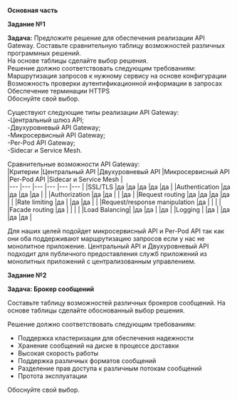 **Основная часть**     
    
    
**Задание №1**    
   
**Задача:** Предложите решение для обеспечения реализации API Gateway. Составьте сравнительную таблицу возможностей различных программных решений.    
На основе таблицы сделайте выбор решения.    
Решение должно соответствовать следующим требованиям:   
Маршрутизация запросов к нужному сервису на основе конфигурации   
Возможность проверки аутентификационной информации в запросах   
Обеспечение терминации HTTPS   
Обоснуйте свой выбор.     
   
Существуют следующие типы реализации API Gateway:    
-Центральный шлюз API;   
-Двухуровневый API Gateway;   
-Микросервисный API Gateway;   
-Per-Pod API Gateway;    
-Sidecar и Service Mesh.   
    
Сравнительные возможности API Gateway:   
|Критерии |Центральный API |Двухуровневый API |Микросервисный API |Per-Pod API |Sidecar и Service Mesh |  
|--- |--- |--- |--- |--- |--- |
|SSL/TLS |да |да |да |да |да |
|Authentication |да |да |да |да | |
|Authorization |да |да | | |да |
|Request routing |да |да |да |да | |
|Rate limiting |да | |да |да | |
|Request/response manipulation |да | | | |
|Facade routing |да | | | |
|Load Balancing| |да |да | |да |
|Logging | |да | |да |да |да |
    
Для наших целей подойдет микросервисный API и Per-Pod API так как они оба поддерживают маршрутизацию запросов если у нас не монолитное приложение. Центральный API и Двухуровневый API подходит для публичного предоставления служб приложений из монолитных приложений с централизованным управлением.    

    
**Задание №2**    
   
**Задача: Брокер сообщений**

Составьте таблицу возможностей различных брокеров сообщений. На основе таблицы сделайте обоснованный выбор решения.

Решение должно соответствовать следующим требованиям:
- Поддержка кластеризации для обеспечения надежности
- Хранение сообщений на диске в процессе доставки
- Высокая скорость работы
- Поддержка различных форматов сообщений
- Разделение прав доступа к различным потокам сообщений
- Протота эксплуатации

Обоснуйте свой выбор.
